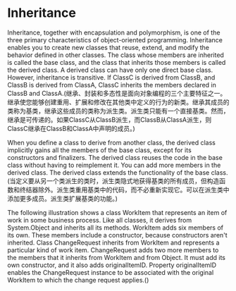 # Inheritance
Inheritance, together with encapsulation and polymorphism, is one of the three primary characteristics of object-oriented programming. Inheritance enables you to create new classes that reuse, extend, and modify the behavior defined in other classes. The class whose members are inherited is called the base class, and the class that inherits those members is called the derived class. A derived class can have only one direct base class. However, inheritance is transitive. If ClassC is derived from ClassB, and ClassB is derived from ClassA, ClassC inherits the members declared in ClassB and ClassA.(继承、封装和多态性是面向对象编程的三个主要特征之一。继承使您能够创建重用、扩展和修改在其他类中定义的行为的新类。继承其成员的类称为基类，继承这些成员的类称为派生类。派生类只能有一个直接基类。然而，继承是可传递的。如果ClassC从ClassB派生，而ClassB从ClassA派生，则ClassC继承在ClassB和ClassA中声明的成员。)

When you define a class to derive from another class, the derived class implicitly gains all the members of the base class, except for its constructors and finalizers. The derived class reuses the code in the base class without having to reimplement it. You can add more members in the derived class. The derived class extends the functionality of the base class.(当定义要从另一个类派生的类时，派生类隐式地获得基类的所有成员，但构造函数和终结器除外。派生类重用基类中的代码，而不必重新实现它。可以在派生类中添加更多成员。派生类扩展基类的功能。)

The following illustration shows a class WorkItem that represents an item of work in some business process. Like all classes, it derives from System.Object and inherits all its methods. WorkItem adds six members of its own. These members include a constructor, because constructors aren't inherited. Class ChangeRequest inherits from WorkItem and represents a particular kind of work item. ChangeRequest adds two more members to the members that it inherits from WorkItem and from Object. It must add its own constructor, and it also adds originalItemID. Property originalItemID enables the ChangeRequest instance to be associated with the original WorkItem to which the change request applies.()